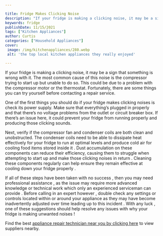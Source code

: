 ```yaml
---

title: Fridge Makes Clicking Noise
description: "If your fridge is making a clicking noise, it may be a sign that something is wrong with it. The most common cause of this noise i...get more detail"
keywords: fridge
publishDate: 11/15/2021
tags: ["Kitchen Appliances"]
author: Curtis
categories: ["Household Appliances"]
cover: 
 image: /img/kitchenappliances/280.webp
 alt: 'the top local kitchen appliances they really enjoyed'

---
```


If your fridge is making a clicking noise, it may be a sign that something is wrong with it. The most common cause of this noise is the compressor trying to start up but unable to do so. This could be due to a problem with the compressor motor or the thermostat. Fortunately, there are some things you can try yourself before contacting a repair service.

One of the first things you should do if your fridge makes clicking noises is check its power supply. Make sure that everything’s plugged in properly and that there’s no voltage problems from the outlet or circuit breaker box. If there’s an issue here, it could prevent your fridge from running properly and producing those clicking sounds.

Next, verify if the compressor fan and condenser coils are both clean and unobstructed. The condenser coils need to be able to dissipate heat effectively for your fridge to run at optimal levels and produce cold air for cooling food items stored inside it . Dust accumulation on these components can reduce their efficiency, causing them to struggle when attempting to start up and make those clicking noises in return . Cleaning these components regularly can help ensure they remain effective at cooling down your fridge properly .

If all of these steps have been taken with no success , then you may need professional assistance , as the issue may require more advanced knowledge or technical work which only an experienced serviceman can provide . Before calling in an expert however , double check any settings or controls located within or around your appliance as they may have become inadvertently adjusted over time leading up to this incident . With any luck , one of these suggestions should help resolve any issues with why your fridge is making unwanted noises !

Find the best <a href="/pages/appliance-repair-technicians/">appliance repair technician near you by clicking here</a> to view suppliers nearby.
